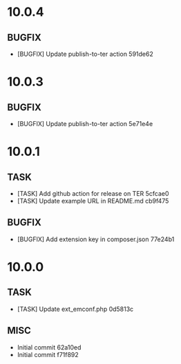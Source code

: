 # 10.0.4

## BUGFIX

- [BUGFIX] Update publish-to-ter action 591de62

# 10.0.3

## BUGFIX

- [BUGFIX] Update publish-to-ter action 5e71e4e

# 10.0.1

## TASK

- [TASK] Add github action for release on TER 5cfcae0
- [TASK] Update example URL in README.md cb9f475

## BUGFIX

- [BUGFIX] Add extension key in composer.json 77e24b1

# 10.0.0

## TASK

- [TASK] Update ext_emconf.php 0d5813c

## MISC

- Initial commit 62a10ed
- Initial commit f71f892

